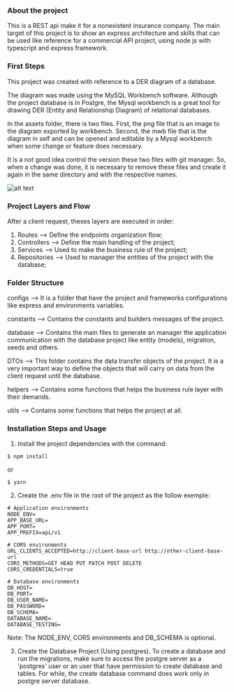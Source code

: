 ### About the project

This is a REST api make it for a nonexistent insurance company.
The main target of this project is to show an express architecture and
skills that can be used like reference for a commercial API project, using
node js with typescript and express framework.

### First Steps

This project was created with reference to a DER diagram of a database.

The diagram was made using the MySQL Workbench software. Although the project database is in Postgre, the Mysql workbench is a great tool for drawing DER (Entity and Relationship Diagram) of relational databases.

In the assets folder, there is two files. First, the png file that is an image to the diagram exported by workbench. Second, the mwb file that is the diagram in self and can be opened and editable by a Mysql workbench when some change or feature does necessary.

It is a not good idea control the version these two files with git manager. So, when a change was done, it is necessary to remove these files and create it again in the same directory and with the respective names.

![alt text](https://github.com/danzin3/vehicles-insurance/blob/master/database-diagram.png?raw=true)

### Project Layers and Flow

After a client request, theses layers are executed in order:

1. Routes --> Define the endpoints organization flow;
2. Controllers --> Define the main handling of the project;
3. Services --> Used to make the business rule of the project;
4. Repositories --> Used to manager the entities of the project with the database;

### Folder Structure

configs --> It is a folder that have the project and frameworks configurations like express and environments variables.

constants --> Contains the constants and builders messages of the project.

database --> Contains the main files to generate an manager the application communication with the database project like entity (models), migration, seeds and others.

DTOs --> This folder contains the data transfer objects of the project. It is a very important way to define the objects that will carry on data from the client request until the database.

helpers --> Contains some functions that helps the business rule layer with their demands.

utils --> Contains some functions that helps the project at all.

### Installation Steps and Usage

1. Install the project dependencies with the command:

```
$ npm install
```

or

```
$ yarn
```

2. Create the .env file in the root of the project as the follow exemple:

```
# Application environments
NODE_ENV=
APP_BASE_URL=
APP_PORT=
APP_PREFIX=api/v1

# CORS environments
URL_CLIENTS_ACCEPTED=http://client-base-url http://other-client-base-url
CORS_METHODS=GET HEAD PUT PATCH POST DELETE
CORS_CREDENTIALS=true

# Database environments
DB_HOST=
DB_PORT=
DB_USER_NAME=
DB_PASSWORD=
DB_SCHEMA=
DATABASE_NAME=
DATABASE_TESTING=

```

Note: The NODE_ENV, CORS environments and DB_SCHEMA is optional.

3. Create the Database Project (Using postgres). To create a database and run the migrations, make sure to access the postgre server as a 'postgres' user or an user that have permission to create database and tables. For while, the create database command does work only in postgre server database.
